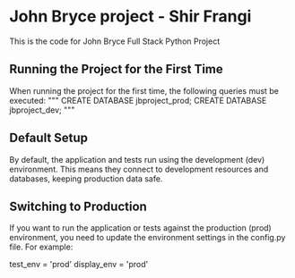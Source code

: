 # John Bryce project - Shir Frangi
This is the code for John Bryce Full Stack Python Project


## Running the Project for the First Time
When running the project for the first time, the following queries must be executed:
    """
    CREATE DATABASE jbproject_prod;
    CREATE DATABASE jbproject_dev;
    """

## Default Setup
By default, the application and tests run using the development (dev) environment. This means they connect to development resources and databases, keeping production data safe.

## Switching to Production
If you want to run the application or tests against the production (prod) environment, you need to update the environment settings in the config.py file. For example:

test_env = 'prod'
display_env = 'prod'
